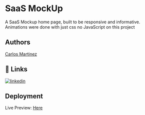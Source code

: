 
# SaaS MockUp

A SaaS Mockup home page, built to be responsive and informative. Animations were done with just css
no JavaScript on this project


## Authors

[Carlos Martinez](https://www.github.com/cima9642)


## 🔗 Links

[![linkedin](https://img.shields.io/badge/linkedin-0A66C2?style=for-the-badge&logo=linkedin&logoColor=white)](https://www.linkedin.com/in/carlos-martinez-b66579214/)




## Deployment

Live Preview: [Here](https://saas-mock-up.onrender.com)

